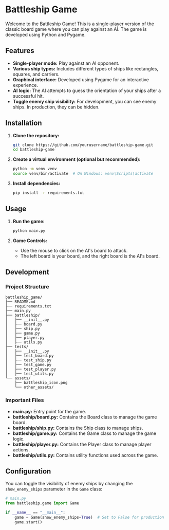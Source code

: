 # Battleship Game

Welcome to the Battleship Game! This is a single-player version of the classic board game where you can play against an AI. The game is developed using Python and Pygame.

## Features

- **Single-player mode:** Play against an AI opponent.
- **Various ship types:** Includes different types of ships like rectangles, squares, and carriers.
- **Graphical interface:** Developed using Pygame for an interactive experience.
- **AI logic:** The AI attempts to guess the orientation of your ships after a successful hit.
- **Toggle enemy ship visibility:** For development, you can see enemy ships. In production, they can be hidden.

## Installation

1. **Clone the repository:**

   ```sh
   git clone https://github.com/yourusername/battleship-game.git
   cd battleship-game
   ```

2. **Create a virtual environment (optional but recommended):**

   ```sh
   python -m venv venv
   source venv/bin/activate  # On Windows: venv\Scripts\activate
   ```

3. **Install dependencies:**

   ```sh
   pip install -r requirements.txt
   ```

## Usage

1. **Run the game:**

   ```sh
   python main.py
   ```

2. **Game Controls:**
   - Use the mouse to click on the AI's board to attack.
   - The left board is your board, and the right board is the AI's board.

## Development

### Project Structure

```
battleship_game/
├── README.md
├── requirements.txt
├── main.py
├── battleship/
│   ├── __init__.py
│   ├── board.py
│   ├── ship.py
│   ├── game.py
│   ├── player.py
│   ├── utils.py
├── tests/
│   ├── __init__.py
│   ├── test_board.py
│   ├── test_ship.py
│   ├── test_game.py
│   ├── test_player.py
│   ├── test_utils.py
└── assets/
    ├── battleship_icon.png
    └── other_assets/
```

### Important Files

- **main.py:** Entry point for the game.
- **battleship/board.py:** Contains the Board class to manage the game board.
- **battleship/ship.py:** Contains the Ship class to manage ships.
- **battleship/game.py:** Contains the Game class to manage the game logic.
- **battleship/player.py:** Contains the Player class to manage player actions.
- **battleship/utils.py:** Contains utility functions used across the game.

## Configuration

You can toggle the visibility of enemy ships by changing the `show_enemy_ships` parameter in the `Game` class:

```python
# main.py
from battleship.game import Game

if __name__ == "__main__":
    game = Game(show_enemy_ships=True)  # Set to False for production
    game.start()
```
